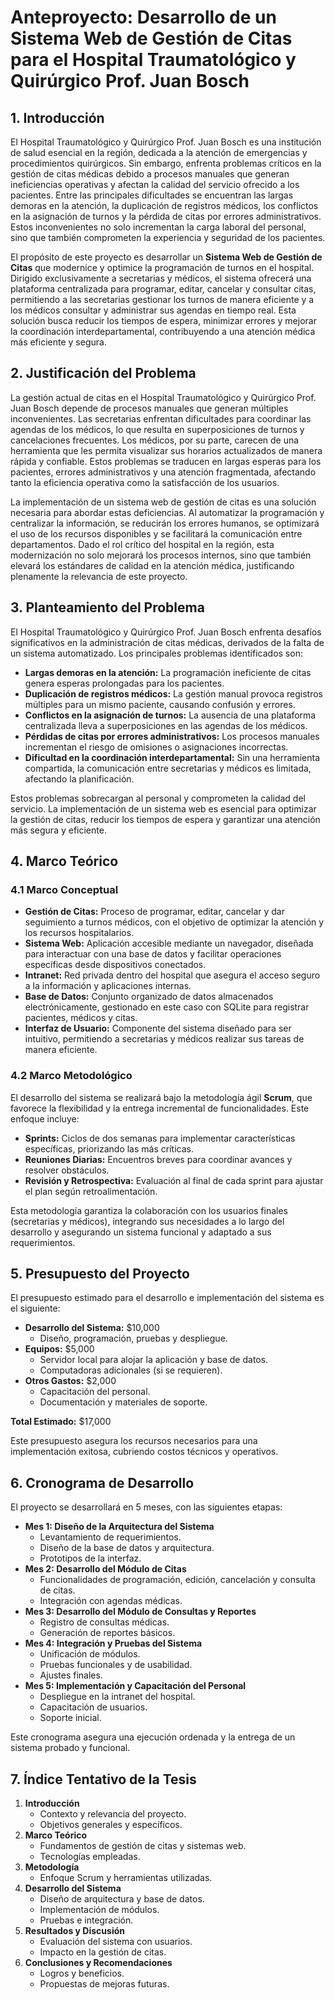 
# Anteproyecto: Desarrollo de un Sistema Web de Gestión de Citas para el Hospital Traumatológico y Quirúrgico Prof. Juan Bosch

## 1. Introducción

El Hospital Traumatológico y Quirúrgico Prof. Juan Bosch es una institución de salud esencial en la región, dedicada a la atención de emergencias y procedimientos quirúrgicos. Sin embargo, enfrenta problemas críticos en la gestión de citas médicas debido a procesos manuales que generan ineficiencias operativas y afectan la calidad del servicio ofrecido a los pacientes. Entre las principales dificultades se encuentran las largas demoras en la atención, la duplicación de registros médicos, los conflictos en la asignación de turnos y la pérdida de citas por errores administrativos. Estos inconvenientes no solo incrementan la carga laboral del personal, sino que también comprometen la experiencia y seguridad de los pacientes.

El propósito de este proyecto es desarrollar un **Sistema Web de Gestión de Citas** que modernice y optimice la programación de turnos en el hospital. Dirigido exclusivamente a secretarias y médicos, el sistema ofrecerá una plataforma centralizada para programar, editar, cancelar y consultar citas, permitiendo a las secretarias gestionar los turnos de manera eficiente y a los médicos consultar y administrar sus agendas en tiempo real. Esta solución busca reducir los tiempos de espera, minimizar errores y mejorar la coordinación interdepartamental, contribuyendo a una atención médica más eficiente y segura.

## 2. Justificación del Problema

La gestión actual de citas en el Hospital Traumatológico y Quirúrgico Prof. Juan Bosch depende de procesos manuales que generan múltiples inconvenientes. Las secretarias enfrentan dificultades para coordinar las agendas de los médicos, lo que resulta en superposiciones de turnos y cancelaciones frecuentes. Los médicos, por su parte, carecen de una herramienta que les permita visualizar sus horarios actualizados de manera rápida y confiable. Estos problemas se traducen en largas esperas para los pacientes, errores administrativos y una atención fragmentada, afectando tanto la eficiencia operativa como la satisfacción de los usuarios.

La implementación de un sistema web de gestión de citas es una solución necesaria para abordar estas deficiencias. Al automatizar la programación y centralizar la información, se reducirán los errores humanos, se optimizará el uso de los recursos disponibles y se facilitará la comunicación entre departamentos. Dado el rol crítico del hospital en la región, esta modernización no solo mejorará los procesos internos, sino que también elevará los estándares de calidad en la atención médica, justificando plenamente la relevancia de este proyecto.

## 3. Planteamiento del Problema

El Hospital Traumatológico y Quirúrgico Prof. Juan Bosch enfrenta desafíos significativos en la administración de citas médicas, derivados de la falta de un sistema automatizado. Los principales problemas identificados son:

- **Largas demoras en la atención:** La programación ineficiente de citas genera esperas prolongadas para los pacientes.
- **Duplicación de registros médicos:** La gestión manual provoca registros múltiples para un mismo paciente, causando confusión y errores.
- **Conflictos en la asignación de turnos:** La ausencia de una plataforma centralizada lleva a superposiciones en las agendas de los médicos.
- **Pérdidas de citas por errores administrativos:** Los procesos manuales incrementan el riesgo de omisiones o asignaciones incorrectas.
- **Dificultad en la coordinación interdepartamental:** Sin una herramienta compartida, la comunicación entre secretarias y médicos es limitada, afectando la planificación.

Estos problemas sobrecargan al personal y comprometen la calidad del servicio. La implementación de un sistema web es esencial para optimizar la gestión de citas, reducir los tiempos de espera y garantizar una atención más segura y eficiente.

## 4. Marco Teórico

### 4.1 Marco Conceptual

- **Gestión de Citas:** Proceso de programar, editar, cancelar y dar seguimiento a turnos médicos, con el objetivo de optimizar la atención y los recursos hospitalarios.
- **Sistema Web:** Aplicación accesible mediante un navegador, diseñada para interactuar con una base de datos y facilitar operaciones específicas desde dispositivos conectados.
- **Intranet:** Red privada dentro del hospital que asegura el acceso seguro a la información y aplicaciones internas.
- **Base de Datos:** Conjunto organizado de datos almacenados electrónicamente, gestionado en este caso con SQLite para registrar pacientes, médicos y citas.
- **Interfaz de Usuario:** Componente del sistema diseñado para ser intuitivo, permitiendo a secretarias y médicos realizar sus tareas de manera eficiente.

### 4.2 Marco Metodológico

El desarrollo del sistema se realizará bajo la metodología ágil **Scrum**, que favorece la flexibilidad y la entrega incremental de funcionalidades. Este enfoque incluye:

- **Sprints:** Ciclos de dos semanas para implementar características específicas, priorizando las más críticas.
- **Reuniones Diarias:** Encuentros breves para coordinar avances y resolver obstáculos.
- **Revisión y Retrospectiva:** Evaluación al final de cada sprint para ajustar el plan según retroalimentación.

Esta metodología garantiza la colaboración con los usuarios finales (secretarias y médicos), integrando sus necesidades a lo largo del desarrollo y asegurando un sistema funcional y adaptado a sus requerimientos.

## 5. Presupuesto del Proyecto

El presupuesto estimado para el desarrollo e implementación del sistema es el siguiente:

- **Desarrollo del Sistema:** $10,000  
  - Diseño, programación, pruebas y despliegue.
- **Equipos:** $5,000  
  - Servidor local para alojar la aplicación y base de datos.  
  - Computadoras adicionales (si se requieren).
- **Otros Gastos:** $2,000  
  - Capacitación del personal.  
  - Documentación y materiales de soporte.

**Total Estimado:** $17,000

Este presupuesto asegura los recursos necesarios para una implementación exitosa, cubriendo costos técnicos y operativos.

## 6. Cronograma de Desarrollo

El proyecto se desarrollará en 5 meses, con las siguientes etapas:

- **Mes 1: Diseño de la Arquitectura del Sistema**  
  - Levantamiento de requerimientos.  
  - Diseño de la base de datos y arquitectura.  
  - Prototipos de la interfaz.
- **Mes 2: Desarrollo del Módulo de Citas**  
  - Funcionalidades de programación, edición, cancelación y consulta de citas.  
  - Integración con agendas médicas.
- **Mes 3: Desarrollo del Módulo de Consultas y Reportes**  
  - Registro de consultas médicas.  
  - Generación de reportes básicos.
- **Mes 4: Integración y Pruebas del Sistema**  
  - Unificación de módulos.  
  - Pruebas funcionales y de usabilidad.  
  - Ajustes finales.
- **Mes 5: Implementación y Capacitación del Personal**  
  - Despliegue en la intranet del hospital.  
  - Capacitación de usuarios.  
  - Soporte inicial.

Este cronograma asegura una ejecución ordenada y la entrega de un sistema probado y funcional.

## 7. Índice Tentativo de la Tesis

1. **Introducción**  
   - Contexto y relevancia del proyecto.  
   - Objetivos generales y específicos.
2. **Marco Teórico**  
   - Fundamentos de gestión de citas y sistemas web.  
   - Tecnologías empleadas.
3. **Metodología**  
   - Enfoque Scrum y herramientas utilizadas.
4. **Desarrollo del Sistema**  
   - Diseño de arquitectura y base de datos.  
   - Implementación de módulos.  
   - Pruebas e integración.
5. **Resultados y Discusión**  
   - Evaluación del sistema con usuarios.  
   - Impacto en la gestión de citas.
6. **Conclusiones y Recomendaciones**  
   - Logros y beneficios.  
   - Propuestas de mejoras futuras.

